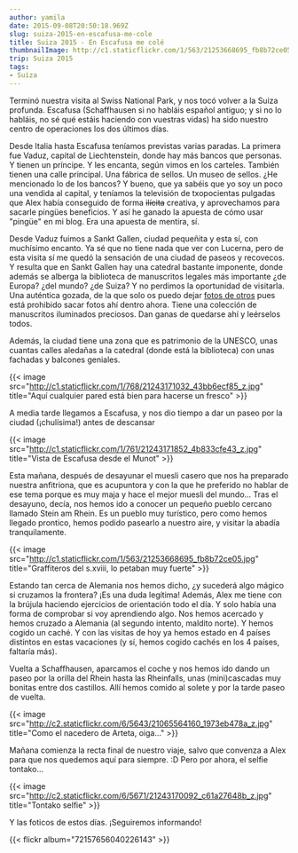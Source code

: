 ```yaml
---
author: yamila
date: 2015-09-08T20:50:18.969Z
slug: suiza-2015-en-escafusa-me-cole
title: Suiza 2015 - En Escafusa me colé
thumbnailImage: http://c1.staticflickr.com/1/563/21253668695_fb8b72ce05.jpg
trip: Suiza 2015
tags:
- Suiza
---
```


Terminó nuestra visita al Swiss National Park, y nos tocó volver a la Suiza profunda. Escafusa (Schaffhausen si no habláis español antiguo; y si no lo habláis, no sé qué estáis haciendo con vuestras vidas) ha sido nuestro centro de operaciones los dos últimos días.

Desde Italia hasta Escafusa teníamos previstas varias paradas. La primera fue Vaduz, capital de Liechtenstein, donde hay más bancos que personas. Y tienen un príncipe. Y les encanta, según vimos en los carteles. También tienen una calle principal. Una fábrica de sellos. Un museo de sellos. ¿He mencionado lo de los bancos? Y bueno, que ya sabéis que yo soy un poco una vendida al capital, y teníamos la televisión de txopocientas pulgadas que Alex había conseguido de forma <del>ilícita</del> creativa, y aprovechamos para sacarle pingües beneficios. Y así he ganado la apuesta de cómo usar "pingüe" en mi blog. Era una apuesta de mentira, sí.

Desde Vaduz fuimos a Sankt Gallen, ciudad pequeñita y esta sí, con muchísimo encanto. Ya sé que no tiene nada que ver con Lucerna, pero de esta visita sí me quedó la sensación de una ciudad de paseos y recovecos. Y resulta que en Sankt Gallen hay una catedral bastante imponente, donde además se alberga la biblioteca de manuscritos legales más importante ¿de Europa? ¿del mundo? ¿de Suiza? Y no perdimos la oportunidad de visitarla. Una auténtica gozada, de la que solo os puedo dejar <a href="https://www.google.es/search?q=sankt+gallen+library&biw=1918&bih=992&source=lnms&tbm=isch&sa=X&ved=0CAYQ_AUoAWoVChMImazw_aDoxwIVgekUCh1Vuw62" target="_new">fotos de otros</a> pues está prohibido sacar fotos ahí dentro ahora. Tiene una colección de manuscritos iluminados preciosos. Dan ganas de quedarse ahí y leérselos todos.

Además, la ciudad tiene una zona que es patrimonio de la UNESCO, unas cuantas calles aledañas a la catedral (donde está la biblioteca) con unas fachadas y balcones geniales.

{{< image src="http://c1.staticflickr.com/1/768/21243171032_43bb6ecf85_z.jpg" title="Aquí cualquier pared está bien para hacerse un fresco" >}}

A media tarde llegamos a Escafusa, y nos dio tiempo a dar un paseo por la ciudad (¡chulísima!) antes de descansar

{{< image src="http://c1.staticflickr.com/1/761/21243171852_4b833cfe43_z.jpg" title="Vista de Escafusa desde el Munot" >}}

Esta mañana, después de desayunar el muesli casero que nos ha preparado nuestra anfitriona, que es acupuntora y con la que he preferido no hablar de ese tema porque es muy maja y hace el mejor muesli del mundo... Tras el desayuno, decía, nos hemos ido a conocer un pequeño pueblo cercano llamado Stein am Rhein. Es un pueblo muy turístico, pero como hemos llegado prontico, hemos podido pasearlo a nuestro aire, y visitar la abadía tranquilamente.

{{< image src="http://c1.staticflickr.com/1/563/21253668695_fb8b72ce05.jpg" title="Graffiteros del s.xviii, lo petaban muy fuerte" >}}

Estando tan cerca de Alemania nos hemos dicho, ¿y sucederá algo mágico si cruzamos la frontera? ¡Es una duda legítima! Además, Alex me tiene con la brújula haciendo ejercicios de orientación todo el día. Y solo había una forma de comprobar si voy aprendiendo algo. Nos hemos acercado y hemos cruzado a Alemania (al segundo intento, maldito norte). Y hemos cogido un caché. Y con las visitas de hoy ya hemos estado en 4 países distintos en estas vacaciones (y sí, hemos cogido cachés en los 4 países, faltaría más).

Vuelta a Schaffhausen, aparcamos el coche y nos hemos ido dando un paseo por la orilla del Rhein hasta las Rheinfalls, unas (mini)cascadas muy bonitas entre dos castillos. Allí hemos comido al solete y por la tarde paseo de vuelta.

{{< image src="http://c2.staticflickr.com/6/5643/21065564160_1973eb478a_z.jpg" title="Como el nacedero de Arteta, oiga..." >}}

Mañana comienza la recta final de nuestro viaje, salvo que convenza a Alex para que nos quedemos aquí para siempre. :D Pero por ahora, el selfie tontako...

{{< image src="http://c2.staticflickr.com/6/5671/21243170092_c61a27648b_z.jpg" title="Tontako selfie" >}}

Y las foticos de estos días. ¡Seguiremos informando!

{{< flickr album="72157656040226143" >}}
